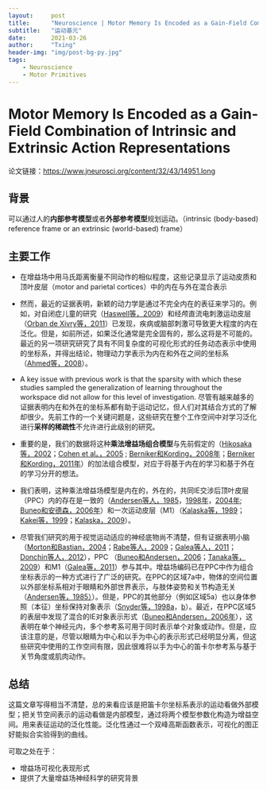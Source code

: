 ```yaml
---
layout:     post
title:      "Neuroscience | Motor Memory Is Encoded as a Gain-Field Combination of Intrinsic and Extrinsic Action Representations"
subtitle:   "运动基元"
date:       2021-03-26
author:     "Txing"
header-img: "img/post-bg-py.jpg"
tags:
    - Neuroscience
    - Motor Primitives
---
```


# Motor Memory Is Encoded as a Gain-Field Combination of Intrinsic and Extrinsic Action Representations

论文链接：https://www.jneurosci.org/content/32/43/14951.long

## 背景

可以通过人的**内部参考模型**或者**外部参考模型**规划运动。（intrinsic (body-based) reference frame or an extrinsic (world-based) frame）



## 主要工作

- 在增益场中用马氏距离衡量不同动作的相似程度，这些记录显示了运动皮质和顶叶皮层（motor and parietal cortices）中的内在与外在混合表示


- 然而，最近的证据表明，新颖的动力学是通过不完全内在的表征来学习的。例如，对自闭症儿童的研究（[Haswell等，2009](https://www.jneurosci.org/content/32/43/14951.long#ref-27)）和经颅直流电刺激运动皮层（[Orban de Xivry等，2011](https://www.jneurosci.org/content/32/43/14951.long#ref-44)）已发现，疾病或脑部刺激可导致更大程度的内在泛化。但是，如前所述，如果泛化通常是完全固有的，那么这将是不可能的。最近的另一项研究研究了具有不同复杂度的可视化形式的任务动态表示中使用的坐标系，并得出结论，物理动力学表示为内在和外在之间的坐标系（[Ahmed等，2008](https://www.jneurosci.org/content/32/43/14951.long#ref-1)）。
- A key issue with previous work is that the sparsity with which these studies sampled the generalization of learning throughout the workspace did not allow for this level of investigation. 尽管有越来越多的证据表明内在和外在的坐标系都有助于运动记忆，但人们对其结合方式的了解却很少。先前工作的一个关键问题是，这些研究在整个工作空间中对学习泛化进行**采样的稀疏性**不允许进行此级别的研究。

- 重要的是，我们的数据将这种**乘法增益场组合模型**与先前假定的（[Hikosaka等，2002](https://www.jneurosci.org/content/32/43/14951.long#ref-29)；[Cohen et al。，2005](https://www.jneurosci.org/content/32/43/14951.long#ref-16) ; [Berniker和Kording，2008年](https://www.jneurosci.org/content/32/43/14951.long#ref-10)；[Berniker和Kording，2011年](https://www.jneurosci.org/content/32/43/14951.long#ref-11)）的加法组合模型，对应于将基于内在的学习和基于外在的学习分开的想法。

- 我们表明，这种乘法增益场模型是内在的，外在的，共同IE交涉后顶叶皮层（PPC）内的存在是一致的（[Andersen等人，1985](https://www.jneurosci.org/content/32/43/14951.long#ref-4)，[1998年](https://www.jneurosci.org/content/32/43/14951.long#ref-5)，[2004年](https://www.jneurosci.org/content/32/43/14951.long#ref-6); [Buneo和安德森，2006年](https://www.jneurosci.org/content/32/43/14951.long#ref-13)）和一次运动皮层（M1）（[Kalaska等，1989](https://www.jneurosci.org/content/32/43/14951.long#ref-35)；[Kakei等，1999](https://www.jneurosci.org/content/32/43/14951.long#ref-32)；[Kalaska，2009](https://www.jneurosci.org/content/32/43/14951.long#ref-34)）。

- 尽管我们研究的用于视觉运动适应的神经底物尚不清楚，但有证据表明小脑（[Morton和Bastian，2004](https://www.jneurosci.org/content/32/43/14951.long#ref-41)；[Rabe等人，2009](https://www.jneurosci.org/content/32/43/14951.long#ref-50)；[Galea等人，2011](https://www.jneurosci.org/content/32/43/14951.long#ref-21)；[Donchin等人，2012](https://www.jneurosci.org/content/32/43/14951.long#ref-19)），PPC （[Buneo和Andersen，2006](https://www.jneurosci.org/content/32/43/14951.long#ref-13)；[Tanaka等，2009](https://www.jneurosci.org/content/32/43/14951.long#ref-60)）和M1（[Galea等，2011](https://www.jneurosci.org/content/32/43/14951.long#ref-21)）参与其中。增益场编码已在PPC中作为组合坐标表示的一种方式进行了广泛的研究。在PPC的区域7a中，物体的空间位置以外部坐标系相对于眼睛和外部世界表示，与肢体姿势和关节构造无关（[Andersen等，1985）](https://www.jneurosci.org/content/32/43/14951.long#ref-4)）。但是，PPC的其他部分（例如区域5a）也以身体参照（本征）坐标保持对象表示（[Snyder等，1998a](https://www.jneurosci.org/content/32/43/14951.long#ref-57)，[b](https://www.jneurosci.org/content/32/43/14951.long#ref-58)）。最近，在PPC区域5的表层中发现了混合的IE对象表示形式（[Buneo和Andersen，2006年](https://www.jneurosci.org/content/32/43/14951.long#ref-13)），这表明在单个神经元内，多个参考系可用于同时表示单个对象或动作。但是，应该注意的是，尽管以眼睛为中心和以手为中心的表示形式已经明显分离，但这些研究中使用的工作空间有限，因此很难将以手为中心的笛卡尔参考系与基于关节角度或肌肉动作。

  

## 总结

这篇文章写得相当不清楚，总的来看应该是把笛卡尔坐标系表示的运动看做外部模型；把关节空间表示的运动看做是内部模型，通过将两个模型参数化构造为增益空间。用来表征运动的泛化性能。泛化性通过一个双峰高斯函数表示，可视化的图正好能拟合实验得到的曲线。

可取之处在于：

- 增益场可视化表现形式
- 提供了大量增益场神经科学的研究背景



